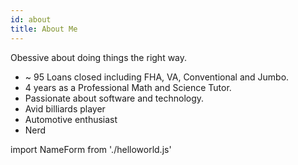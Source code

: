 ```yaml
---
id: about
title: About Me
---
```


Obessive about doing things the right way. 

* ~ 95 Loans closed including FHA, VA, Conventional and Jumbo. 
* 4 years as a Professional Math and Science Tutor. 
* Passionate about software and technology.
* Avid billiards player
* Automotive enthusiast
* Nerd

import NameForm from './helloworld.js'

<NameForm/>
